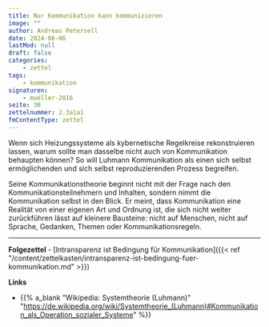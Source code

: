 ```yaml
---
title: Nur Kommunikation kann kommunizieren
image: ""
author: Andreas Petersell
date: 2024-06-06
lastMod: null
draft: false
categories:
    - zettel
tags:
    - kommunikation
signaturen:
    - mueller-2016
seite: 30
zettelnummer: 2.3a1a1
fmContentType: zettel
---
```


Wenn sich Heizungssysteme als kybernetische Regelkreise rekonstruieren lassen, warum sollte man dasselbe nicht auch von Kommunikation behaupten können? So will Luhmann Kommunikation als einen sich selbst ermöglichenden und sich selbst reproduzierenden Prozess begreifen.
<!--more-->
Seine Kommunikationstheorie beginnt nicht mit der Frage nach den Kommunikationsteilnehmern und Inhalten, sondern nimmt die Kommunikation selbst in den Blick. Er meint, dass Kommunikation eine Realität von einer eigenen Art und Ordnung ist, die sich nicht weiter zurückführen lässt auf kleinere Bausteine: nicht auf Menschen, nicht auf Sprache, Gedanken, Themen oder Kommunikationsregeln.

***

**Folgezettel** - [Intransparenz ist Bedingung für Kommunikation]({{< ref "/content/zettelkasten/intransparenz-ist-bedingung-fuer-kommunikation.md" >}})

**Links**

- {{% a_blank "Wikipedia: Systemtheorie (Luhmann)" "https://de.wikipedia.org/wiki/Systemtheorie_(Luhmann)#Kommunikation_als_Operation_sozialer_Systeme" %}}
